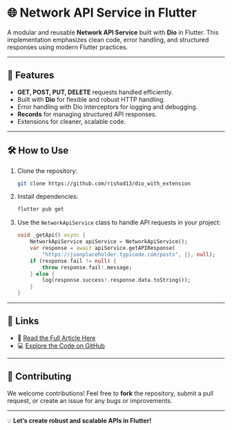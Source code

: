 
# 🌐 Network API Service in Flutter  

A modular and reusable **Network API Service** built with **Dio** in Flutter. This implementation emphasizes clean code, error handling, and structured responses using modern Flutter practices.

---

## 🚀 Features  
- **GET, POST, PUT, DELETE** requests handled efficiently.  
- Built with **Dio** for flexible and robust HTTP handling.  
- Error handling with Dio interceptors for logging and debugging.  
- **Records** for managing structured API responses.  
- Extensions for cleaner, scalable code.

---

## 🛠️ How to Use  

1. Clone the repository:  
   ```bash
   git clone https://github.com/rishad13/dio_with_extension
   ```  

2. Install dependencies:  
   ```bash
   flutter pub get
   ```  

3. Use the `NetworkApiService` class to handle API requests in your project:  
   ```dart
   void _getApi() async {
       NetworkApiService apiService = NetworkApiService();
       var response = await apiService.getAPIResponse(
           "https://jsonplaceholder.typicode.com/posts", {}, null);
       if (response.fail != null) {
           throw response.fail!.message;
       } else {
           log(response.success!.response.data.toString());
       }
   }
   ```

---

## 🔗 Links  

- 📖 [Read the Full Article Here](https://medium.com/@rishad2002/api-calls-in-flutter-using-dio-with-extensions-and-records-for-clean-code-cd4935328c98)  
- 💻 [Explore the Code on GitHub](https://github.com/rishad13/dio_with_extension)  

---

## 🤝 Contributing  

We welcome contributions! Feel free to **fork** the repository, submit a pull request, or create an issue for any bugs or improvements.  

---

💡 **Let’s create robust and scalable APIs in Flutter!**  


